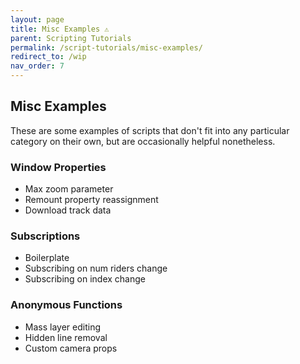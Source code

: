```yaml
---
layout: page
title: Misc Examples ⚠️
parent: Scripting Tutorials
permalink: /script-tutorials/misc-examples/
redirect_to: /wip
nav_order: 7
---
```


## Misc Examples

These are some examples of scripts that don't fit into any particular category on their own, but are occasionally helpful nonetheless.

### Window Properties

- Max zoom parameter
- Remount property reassignment
- Download track data

### Subscriptions

- Boilerplate
- Subscribing on num riders change
- Subscribing on index change

### Anonymous Functions

- Mass layer editing
- Hidden line removal
- Custom camera props
